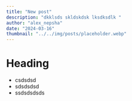 ```yaml
---
title: "New post"
description: "dkklsds skldskdsk lksdksdlk "
author: "alex_nepsha"
date: "2024-03-16"
thumbnail: "../../img/posts/placeholder.webp"
---
```


# Heading

- csdsdsd 
- sdsdsdsd
- ssdsdsdsds


